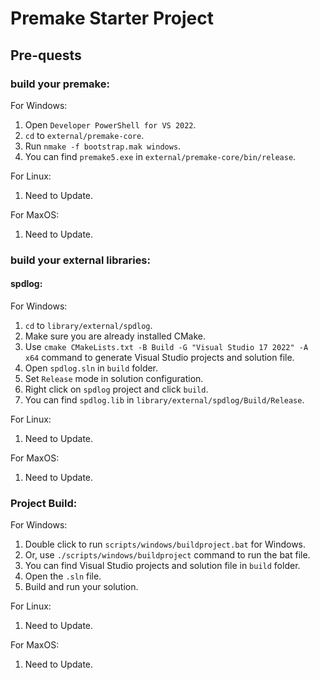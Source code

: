 # Premake Starter Project

## Pre-quests
### build your premake:
For Windows:
1. Open `Developer PowerShell for VS 2022`.
2. `cd` to `external/premake-core`.
3. Run `nmake -f bootstrap.mak windows`.
4. You can find `premake5.exe` in `external/premake-core/bin/release`.

For Linux:
1. Need to Update.

For MaxOS:
1. Need to Update.

### build your external libraries:
#### spdlog:
For Windows:
1. `cd` to `library/external/spdlog`.
2. Make sure you are already installed CMake.
3. Use `cmake CMakeLists.txt -B Build -G "Visual Studio 17 2022" -A x64` command to generate Visual Studio projects and solution file.
4. Open `spdlog.sln` in `build` folder.
5. Set `Release` mode in solution configuration.
6. Right click on `spdlog` project and click `build`.
7. You can find `spdlog.lib` in `library/external/spdlog/Build/Release`.

For Linux:
1. Need to Update.

For MaxOS:
1. Need to Update.

### Project Build:
For Windows:
1. Double click to run `scripts/windows/buildproject.bat` for Windows.
2. Or, use `./scripts/windows/buildproject` command to run the bat file.
3. You can find Visual Studio projects and solution file in `build` folder.
4. Open the `.sln` file.
5. Build and run your solution.

For Linux:
1. Need to Update.

For MaxOS:
1. Need to Update.

### 
